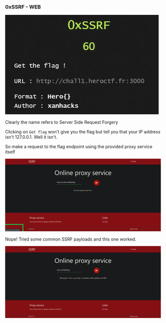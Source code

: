 ### 0xSSRF - WEB

![task](task.png)

Clearly the name refers to Server Side Request Forgery

Clicking on ```Get flag``` won't give you the flag but tell you that your IP address
isn't 127.0.0.1. Well it isn't.

So make a request to the flag endpoint using the provided proxy service itself

![website_1](website_1.png)

Nope! Tried some common SSRF payloads and this one worked.

![website_2](website_2.png)
